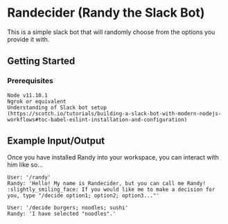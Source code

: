 # Randecider (Randy the Slack Bot)

This is a simple slack bot that will randomly choose from the options you provide it with. 

## Getting Started

### Prerequisites
~~~
Node v11.10.1
Ngrok or equivalent
Understanding of Slack bot setup (https://scotch.io/tutorials/building-a-slack-bot-with-modern-nodejs-workflows#toc-babel-eslint-installation-and-configuration)
~~~

## Example Input/Output
Once you have installed Randy into your workspace, you can interact with him like so...
~~~
User: '/randy'
Randy: 'Hello! My name is Randecider, but you can call me Randy! :slightly_smiling_face: If you would like me to make a decision for you, type "/decide option1; option2; option3..."'

User: '/decide burgers; noodles; sushi'
Randy: 'I have selected "noodles".'
~~~